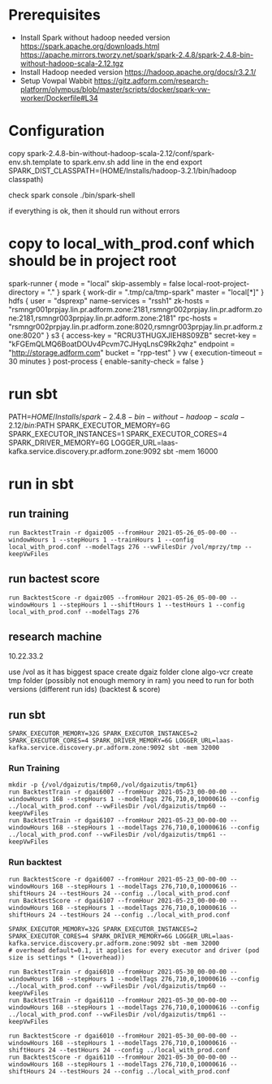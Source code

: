# Prerequisites

* Install Spark without hadoop needed version
https://spark.apache.org/downloads.html
https://apache.mirrors.tworzy.net/spark/spark-2.4.8/spark-2.4.8-bin-without-hadoop-scala-2.12.tgz
* Install Hadoop needed version
https://hadoop.apache.org/docs/r3.2.1/
* Setup Vowpal Wabbit
https://gitz.adform.com/research-platform/olympus/blob/master/scripts/docker/spark-vw-worker/Dockerfile#L34

# Configuration

copy spark-2.4.8-bin-without-hadoop-scala-2.12/conf/spark-env.sh.template to spark.env.sh
add line in the end
export SPARK_DIST_CLASSPATH=$($HOME/Installs/hadoop-3.2.1/bin/hadoop classpath)

check spark console
./bin/spark-shell

if everything is ok, then it should run without errors


# copy to local_with_prod.conf which should be in project root
spark-runner {
  mode = "local"
  skip-assembly = false
  local-root-project-directory = "."
}
spark {
  work-dir = ".tmp/ca/tmp-spark"
  master = "local[*]"
}
hdfs {
  user = "dsprexp"
  name-services = "rssh1"
  zk-hosts = "rsmngr001prpjay.lin.pr.adform.zone:2181,rsmngr002prpjay.lin.pr.adform.zone:2181,rsmngr003prpjay.lin.pr.adform.zone:2181"
  rpc-hosts = "rsmngr002prpjay.lin.pr.adform.zone:8020,rsmngr003prpjay.lin.pr.adform.zone:8020"
}
s3 {
  access-key = "RCRU3THUGXJIEH8S09ZB"
  secret-key = "kFGEmQLMQ6BoatDOUv4Pcvm7CJHyqLnsC9Rk2qhz"
  endpoint = "http://storage.adform.com"
  bucket = "rpp-test"
}
vw {
  execution-timeout = 30 minutes
}
post-process {
  enable-sanity-check = false
}

# run sbt
PATH=$HOME/Installs/spark-2.4.8-bin-without-hadoop-scala-2.12/bin:$PATH SPARK_EXECUTOR_MEMORY=6G SPARK_EXECUTOR_INSTANCES=1 SPARK_EXECUTOR_CORES=4 SPARK_DRIVER_MEMORY=6G LOGGER_URL=laas-kafka.service.discovery.pr.adform.zone:9092 sbt -mem 16000

# run in sbt

## run training
```
run BacktestTrain -r dgaiz005 --fromHour 2021-05-26_05-00-00 --windowHours 1 --stepHours 1 --trainHours 1 --config local_with_prod.conf --modelTags 276 --vwFilesDir /vol/mprzy/tmp --keepVwFiles
```

## run bactest score
```
run BacktestScore -r dgaiz005 --fromHour 2021-05-26_05-00-00 --windowHours 1 --stepHours 1 --shiftHours 1 --testHours 1 --config local_with_prod.conf --modelTags 276
```


## research machine
10.22.33.2

use /vol as it has biggest space
create dgaiz folder
clone algo-vcr
create tmp folder (possibly not enough memory in ram)
you need to run for both versions (different run ids) (backtest & score)


## run sbt
```
SPARK_EXECUTOR_MEMORY=32G SPARK_EXECUTOR_INSTANCES=2 SPARK_EXECUTOR_CORES=4 SPARK_DRIVER_MEMORY=6G LOGGER_URL=laas-kafka.service.discovery.pr.adform.zone:9092 sbt -mem 32000
```
### Run Training

```
mkdir -p {/vol/dgaizutis/tmp60,/vol/dgaizutis/tmp61}
run BacktestTrain -r dgai6007 --fromHour 2021-05-23_00-00-00 --windowHours 168 --stepHours 1 --modelTags 276,710,0,10000616 --config ../local_with_prod.conf --vwFilesDir /vol/dgaizutis/tmp60 --keepVwFiles
run BacktestTrain -r dgai6107 --fromHour 2021-05-23_00-00-00 --windowHours 168 --stepHours 1 --modelTags 276,710,0,10000616 --config ../local_with_prod.conf --vwFilesDir /vol/dgaizutis/tmp61 --keepVwFiles
```

### Run backtest

```
run BacktestScore -r dgai6007 --fromHour 2021-05-23_00-00-00 --windowHours 168 --stepHours 1 --modelTags 276,710,0,10000616 --shiftHours 24 --testHours 24 --config ../local_with_prod.conf
run BacktestScore -r dgai6107 --fromHour 2021-05-23_00-00-00 --windowHours 168 --stepHours 1 --modelTags 276,710,0,10000616 --shiftHours 24 --testHours 24 --config ../local_with_prod.conf
```






```
SPARK_EXECUTOR_MEMORY=32G SPARK_EXECUTOR_INSTANCES=2 SPARK_EXECUTOR_CORES=4 SPARK_DRIVER_MEMORY=6G LOGGER_URL=laas-kafka.service.discovery.pr.adform.zone:9092 sbt -mem 32000
# overhead default=0.1, it applies for every executor and driver (pod size is settings * (1+overhead))

run BacktestTrain -r dgai6010 --fromHour 2021-05-30_00-00-00 --windowHours 168 --stepHours 1 --modelTags 276,710,0,10000616 --config ../local_with_prod.conf --vwFilesDir /vol/dgaizutis/tmp60 --keepVwFiles
run BacktestTrain -r dgai6110 --fromHour 2021-05-30_00-00-00 --windowHours 168 --stepHours 1 --modelTags 276,710,0,10000616 --config ../local_with_prod.conf --vwFilesDir /vol/dgaizutis/tmp61 --keepVwFiles

run BacktestScore -r dgai6010 --fromHour 2021-05-30_00-00-00 --windowHours 168 --stepHours 1 --modelTags 276,710,0,10000616 --shiftHours 24 --testHours 24 --config ../local_with_prod.conf
run BacktestScore -r dgai6110 --fromHour 2021-05-30_00-00-00 --windowHours 168 --stepHours 1 --modelTags 276,710,0,10000616 --shiftHours 24 --testHours 24 --config ../local_with_prod.conf
```
